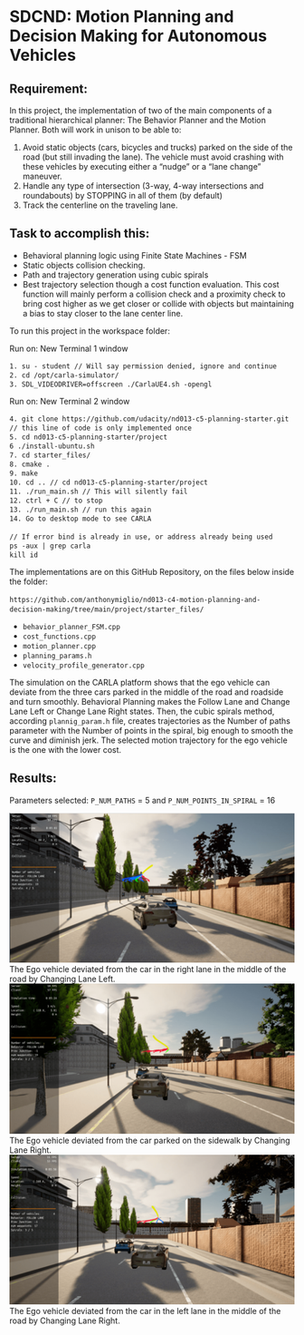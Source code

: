 # SDCND: Motion Planning and Decision Making for Autonomous Vehicles

## Requirement: 
In this project, the implementation of two of the main components of a traditional hierarchical planner: The Behavior Planner and the Motion Planner. Both will work in unison to be able to:
1. Avoid static objects (cars, bicycles and trucks) parked on the side of the road (but still invading the lane). The vehicle must avoid crashing with these vehicles by executing either a “nudge” or a “lane change” maneuver.
2. Handle any type of intersection (3-way, 4-way intersections and roundabouts) by STOPPING in all of them (by default)
3. Track the centerline on the traveling lane.

## Task to accomplish this:
* Behavioral planning logic using Finite State Machines - FSM
* Static objects collision checking.
* Path and trajectory generation using cubic spirals
* Best trajectory selection though a cost function evaluation. This cost function will mainly perform a collision check and a proximity check to bring cost higher as we get closer or collide with objects but maintaining a bias to stay closer to the lane center line.

To run this project in the workspace folder: 

Run on: New Terminal 1 window
```
1. su - student // Will say permission denied, ignore and continue 
2. cd /opt/carla-simulator/
3. SDL_VIDEODRIVER=offscreen ./CarlaUE4.sh -opengl
```

Run on: New Terminal 2 window
```
4. git clone https://github.com/udacity/nd013-c5-planning-starter.git // this line of code is only implemented once
5. cd nd013-c5-planning-starter/project
6 ./install-ubuntu.sh
7. cd starter_files/
8. cmake .
9. make
10. cd .. // cd nd013-c5-planning-starter/project
11. ./run_main.sh // This will silently fail 
12. ctrl + C // to stop 
13. ./run_main.sh // run this again
14. Go to desktop mode to see CARLA

// If error bind is already in use, or address already being used
ps -aux | grep carla
kill id
```

The implementations are on this GitHub Repository, on the files below inside the folder:

``https://github.com/anthonymiglio/nd013-c4-motion-planning-and-decision-making/tree/main/project/starter_files/``
* ``behavior_planner_FSM.cpp``
* ``cost_functions.cpp``
* ``motion_planner.cpp``
* ``planning_params.h``
* ``velocity_profile_generator.cpp``


The simulation on the CARLA platform shows that the ego vehicle can deviate from the three cars parked in the middle of the road and roadside and turn smoothly. Behavioral Planning makes the Follow Lane and Change Lane Left or Change Lane Right states. Then, the cubic spirals method, according ``plannig_param.h`` file, creates trajectories as the Number of paths parameter with the Number of points in the spiral, big enough to smooth the curve and diminish jerk. The selected motion trajectory for the ego vehicle is the one with the lower cost.

## Results:
Parameters selected: ``P_NUM_PATHS`` = 5 and ``P_NUM_POINTS_IN_SPIRAL`` = 16

<img src="/project/img/car1_path5_spiral16.png"/>
The Ego vehicle deviated from the car in the right lane in the middle of the road by Changing Lane Left.

<img src="/project/img/car2_path5_spiral16.png"/>
The Ego vehicle deviated from the car parked on the sidewalk by Changing Lane Right.

<img src="/project/img/car3_path5_spiral16.png"/>
The Ego vehicle deviated from the car in the left lane in the middle of the road by Changing Lane Right.
